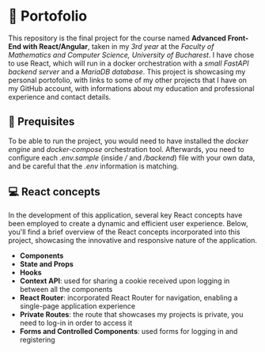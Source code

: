 # 📖 Portofolio

This repository is the final project for the course named **Advanced Front-End with React/Angular**, taken in my *3rd year* at the *Faculty of Mathematics and Computer Science, University of Bucharest*. I have chose to use React, which will run in a docker orchestration with a *small FastAPI backend server* and a *MariaDB database*. This project is showcasing my personal portofolio, with links to some of my other projects that I have on my GitHub account, with informations about my education and professional experience and contact details.

## 🔧 Prequisites

To be able to run the project, you would need to have installed the *docker engine* and *docker-compose* orchestration tool. Afterwards, you need to configure each *.env.sample* (inside */* and */backend*) file with your own data, and be careful that the *.env* information is matching.

## 💻 React concepts

In the development of this application, several key React concepts have been employed to create a dynamic and efficient user experience. Below, you'll find a brief overview of the React concepts incorporated into this project, showcasing the innovative and responsive nature of the application.

- **Components**
- **State and Props**
- **Hooks**
- **Context API**: used for sharing a cookie received upon logging in between all the components
- **React Router**: incorporated React Router for navigation, enabling a single-page application experience
- **Private Routes**: the route that showcases my projects is private, you need to log-in in order to access it
- **Forms and Controlled Components**: used forms for logging in and registering
